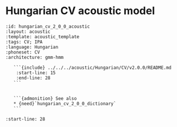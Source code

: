 
# Hungarian CV acoustic model

``````{acoustic} Hungarian CV acoustic model
:id: hungarian_cv_2_0_0_acoustic
:layout: acoustic
:template: acoustic_template
:tags: CV; IPA
:language: Hungarian
:phoneset: CV
:architecture: gmm-hmm

   ```{include} ../../../acoustic/Hungarian/CV/v2.0.0/README.md
    :start-line: 15
    :end-line: 28
   ```


   ```{admonition} See also
   * {need}`hungarian_cv_2_0_0_dictionary`
   ```
``````

```{include} ../../../acoustic/Hungarian/CV/v2.0.0/README.md
:start-line: 28
```
